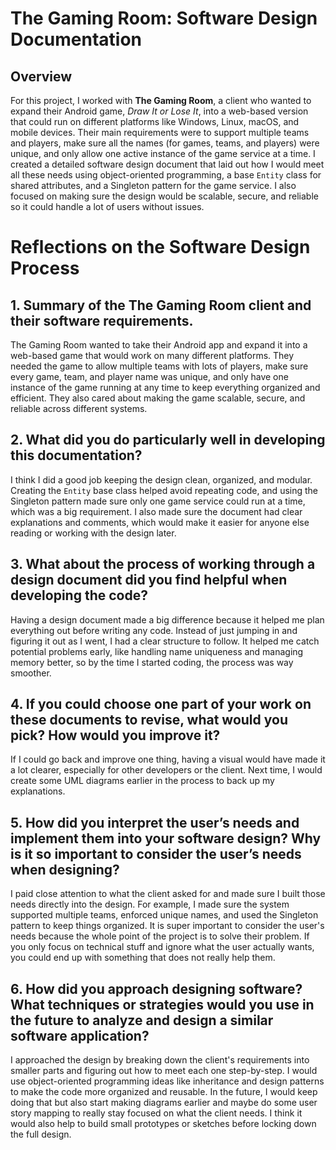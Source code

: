 # The Gaming Room: Software Design Documentation

## Overview
For this project, I worked with **The Gaming Room**, a client who wanted to expand their Android game, *Draw It or Lose It*, into a web-based version that could run on different platforms like Windows, Linux, macOS, and mobile devices. Their main requirements were to support multiple teams and players, make sure all the names (for games, teams, and players) were unique, and only allow one active instance of the game service at a time. I created a detailed software design document that laid out how I would meet all these needs using object-oriented programming, a base `Entity` class for shared attributes, and a Singleton pattern for the game service. I also focused on making sure the design would be scalable, secure, and reliable so it could handle a lot of users without issues.

# Reflections on the Software Design Process

## 1. Summary of the The Gaming Room client and their software requirements.
The Gaming Room wanted to take their Android app and expand it into a web-based game that would work on many different platforms. They needed the game to allow multiple teams with lots of players, make sure every game, team, and player name was unique, and only have one instance of the game running at any time to keep everything organized and efficient. They also cared about making the game scalable, secure, and reliable across different systems.

## 2. What did you do particularly well in developing this documentation?
I think I did a good job keeping the design clean, organized, and modular. Creating the `Entity` base class helped avoid repeating code, and using the Singleton pattern made sure only one game service could run at a time, which was a big requirement. I also made sure the document had clear explanations and comments, which would make it easier for anyone else reading or working with the design later.

## 3. What about the process of working through a design document did you find helpful when developing the code?
Having a design document made a big difference because it helped me plan everything out before writing any code. Instead of just jumping in and figuring it out as I went, I had a clear structure to follow. It helped me catch potential problems early, like handling name uniqueness and managing memory better, so by the time I started coding, the process was way smoother.

## 4. If you could choose one part of your work on these documents to revise, what would you pick? How would you improve it?
If I could go back and improve one thing, having a visual would have made it a lot clearer, especially for other developers or the client. Next time, I would create some UML diagrams earlier in the process to back up my explanations.

## 5. How did you interpret the user’s needs and implement them into your software design? Why is it so important to consider the user’s needs when designing?
I paid close attention to what the client asked for and made sure I built those needs directly into the design. For example, I made sure the system supported multiple teams, enforced unique names, and used the Singleton pattern to keep things organized. It is super important to consider the user's needs because the whole point of the project is to solve their problem. If you only focus on technical stuff and ignore what the user actually wants, you could end up with something that does not really help them.

## 6. How did you approach designing software? What techniques or strategies would you use in the future to analyze and design a similar software application?
I approached the design by breaking down the client's requirements into smaller parts and figuring out how to meet each one step-by-step. I would use object-oriented programming ideas like inheritance and design patterns to make the code more organized and reusable. In the future, I would keep doing that but also start making diagrams earlier and maybe do some user story mapping to really stay focused on what the client needs. I think it would also help to build small prototypes or sketches before locking down the full design.
